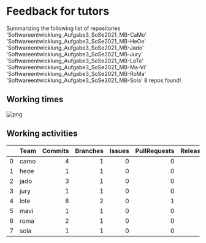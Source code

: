 # Feedback for tutors

Summarizing the following list of repositories
'Softwareentwicklung_Aufgabe3_SoSe2021_MB-CaMo'
'Softwareentwicklung_Aufgabe3_SoSe2021_MB-HeOe'
'Softwareentwicklung_Aufgabe3_SoSe2021_MB-Jado'
'Softwareentwicklung_Aufgabe3_SoSe2021_MB-Jury'
'Softwareentwicklung_Aufgabe3_SoSe2021_MB-LoTe'
'Softwareentwicklung_Aufgabe3_SoSe2021_MB-Ma-Vi'
'Softwareentwicklung_Aufgabe3_SoSe2021_MB-RoMa'
'Softwareentwicklung_Aufgabe3_SoSe2021_MB-Sola'
8 repos found!


## Working times



![png](02_FeedbackGeneration_files/02_FeedbackGeneration_6_0.png)



## Working activities

|    | Team   |   Commits |   Branches |   Issues |   PullRequests |   Releases |
|---:|:-------|----------:|-----------:|---------:|---------------:|-----------:|
|  0 | camo   |         4 |          1 |        0 |              0 |          0 |
|  1 | heoe   |         1 |          1 |        0 |              0 |          0 |
|  2 | jado   |         3 |          1 |        0 |              0 |          0 |
|  3 | jury   |         1 |          1 |        0 |              0 |          0 |
|  4 | lote   |         8 |          2 |        0 |              1 |          0 |
|  5 | mavi   |         1 |          1 |        0 |              0 |          0 |
|  6 | roma   |         2 |          1 |        0 |              0 |          0 |
|  7 | sola   |         1 |          1 |        0 |              0 |          0 |

